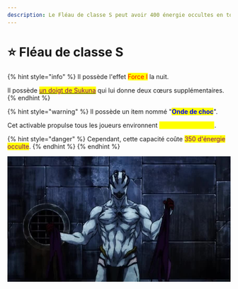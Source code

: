 ```yaml
---
description: Le Fléau de classe S peut avoir 400 énergie occultes en tout.
---
```


# ⭐ Fléau de classe S



{% hint style="info" %}
Il possède l'effet <mark style="color:red;">Force I</mark> la nuit.

Il possède [<mark style="color:purple;">un doigt de Sukuna</mark>](broken-reference) qui lui donne deux cœurs supplémentaires.
{% endhint %}

{% hint style="warning" %}
Il possède un item nommé "<mark style="color:blue;">**Onde de choc**</mark>".

Cet activable propulse tous les joueurs environnent <mark style="color:yellow;">25 blocs en arrière</mark>.&#x20;

{% hint style="danger" %}
Cependant, cette capacité coûte <mark style="color:purple;">350 d'énergie occulte</mark>.
{% endhint %}
{% endhint %}

![](../../../.gitbook/assets/jujutsu-kaisen-tv-episode-4-english-subbed.jpg)

